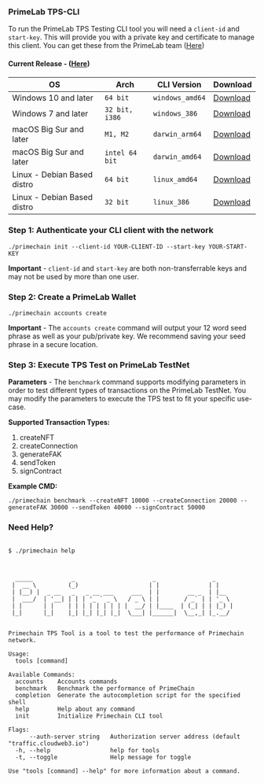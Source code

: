 
### PrimeLab TPS-CLI
To run the PrimeLab TPS Testing CLI tool you will need a `client-id` and `start-key`. This will provide you with a private key and certificate to manage this client. You can get these from the PrimeLab team ([Here](https://primelab.io/contact/))


#### Current Release - ([Here](https://github.com/PrimeLabCore/cli-releases/releases/tag/4943941xca))

|OS|Arch|CLI Version|Download|
|--|--|--|--|
|Windows 10 and later|`64 bit`|`windows_amd64`| [Download](https://github.com/PrimeLabCore/cli-releases/releases/download/4943941xca/windows_amd64.zip) |
|Windows 7 and later|`32 bit, i386`|`windows_386`| [Download](https://github.com/PrimeLabCore/cli-releases/releases/download/4943941xca/windows_386.zip) |
|macOS Big Sur and later|`M1, M2`|`darwin_arm64`| [Download](https://github.com/PrimeLabCore/cli-releases/releases/download/4943941xca/darwin_arm64.zip) |
|macOS Big Sur and later|`intel 64 bit`|`darwin_amd64`| [Download](https://github.com/PrimeLabCore/cli-releases/releases/download/4943941xca/darwin_amd64.zip) |
|Linux - Debian Based distro|`64 bit`|`linux_amd64`| [Download](https://github.com/PrimeLabCore/cli-releases/releases/download/4943941xca/linux_amd64.zip) |
|Linux - Debian Based distro|`32 bit`|`linux_386`| [Download](https://github.com/PrimeLabCore/cli-releases/releases/download/4943941xca/linux_386.zip) |


 ### Step 1:    Authenticate your CLI client with the network

    ./primechain init --client-id YOUR-CLIENT-ID --start-key YOUR-START-KEY
  
  **Important** - `client-id` and `start-key` are both non-transferrable keys and may not be used by more than one user.



 ### Step 2:    Create a PrimeLab Wallet

    ./primechain accounts create
  
**Important** - The  `accounts create` command will output your 12 word seed phrase as well as your pub/private key. We recommend saving your seed phrase in a secure location. 
 
 
 ### Step 3:    Execute TPS Test on PrimeLab TestNet
 
**Parameters** - The  `benchmark` command supports modifying parameters in order to test different types of transactions on the PrimeLab TestNet. You may modify the parameters to execute the TPS test to fit your specific use-case.

**Supported Transaction Types:**  
 1. createNFT
 2. createConnection
 3. generateFAK
 4. sendToken
 5. signContract

**Example CMD:**

    ./primechain benchmark --createNFT 10000 --createConnection 20000 --generateFAK 30000 --sendToken 40000 --signContract 50000

  
  

### Need Help?
  

```shell

$ ./primechain help

  

  _____           _                      _                _     
 |  __ \         (_)                    | |              | |    
 | |__) |  _ __   _   _ __ ___     ___  | |        __ _  | |__  
 |  ___/  | '__| | | | '_ ` _ \   / _ \ | |       / _` | | '_ \ 
 | |      | |    | | | | | | | | |  __/ | |____  | (_| | | |_) |
 |_|      |_|    |_| |_| |_| |_|  \___| |______|  \__,_| |_.__/ 
                                                                
                                                                
Primechain TPS Tool is a tool to test the performance of Primechain network.

Usage:
  tools [command]

Available Commands:
  accounts    Accounts commands
  benchmark   Benchmark the performance of PrimeChain
  completion  Generate the autocompletion script for the specified shell
  help        Help about any command
  init        Initialize Primechain CLI tool

Flags:
      --auth-server string   Authorization server address (default "traffic.cloudweb3.io")
  -h, --help                 help for tools
  -t, --toggle               Help message for toggle

Use "tools [command] --help" for more information about a command.
  

```
